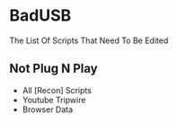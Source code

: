 
# BadUSB

The List Of Scripts That Need To Be Edited


## Not Plug N Play

- All [Recon] Scripts
- Youtube Tripwire
- Browser Data
